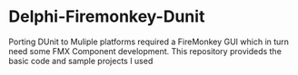 # Delphi-Firemonkey-Dunit
Porting DUnit to Muliple platforms required a FireMonkey GUI which in turn need some FMX Component development. This repository provideds the basic code and sample projects I used
